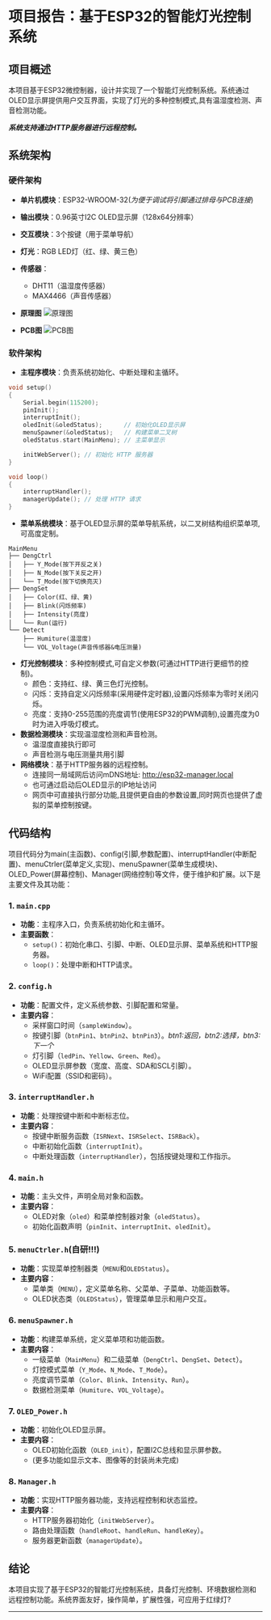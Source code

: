 
# 项目报告：基于ESP32的智能灯光控制系统

## 项目概述

本项目基于ESP32微控制器，设计并实现了一个智能灯光控制系统。系统通过OLED显示屏提供用户交互界面，实现了灯光的多种控制模式,具有温湿度检测、声音检测功能。

***系统支持通过HTTP服务器进行远程控制。***

## 系统架构

### 硬件架构

- **单片机模块**：ESP32-WROOM-32(*为便于调试将引脚通过排母与PCB连接*)
- **输出模块**：0.96英寸I2C OLED显示屏（128x64分辨率）
- **交互模块**：3个按键（用于菜单导航）
- **灯光**：RGB LED灯（红、绿、黄三色）
- **传感器**：
  - DHT11（温湿度传感器）
  - MAX4466（声音传感器）

- **原理图**
![原理图](原理图.png)

- **PCB图**
![PCB图](PCB.png)

### 软件架构

- **主程序模块**：负责系统初始化、中断处理和主循环。

~~~c++
void setup()
{
    Serial.begin(115200);
    pinInit();
    interruptInit();
    oledInit(&oledStatus);      // 初始化OLED显示屏
    menuSpawner(&oledStatus);   // 构建菜单二叉树
    oledStatus.start(MainMenu); // 主菜单显示

    initWebServer(); // 初始化 HTTP 服务器
}

void loop()
{
    interruptHandler();
    managerUpdate(); // 处理 HTTP 请求
}
~~~

- **菜单系统模块**：基于OLED显示屏的菜单导航系统，以二叉树结构组织菜单项,可高度定制。

~~~text
MainMenu
├── DengCtrl
│   ├── Y_Mode(按下开反之关)
│   ├── N_Mode(按下关反之开)
│   └── T_Mode(按下切换亮灭)
├── DengSet
│   ├── Color(红、绿、黄)
│   ├── Blink(闪烁频率)
│   ├── Intensity(亮度)
│   └── Run(运行)
└── Detect
    ├── Humiture(温湿度)
    └── VOL_Voltage(声音传感器&电压测量)
~~~

- **灯光控制模块**：多种控制模式,可自定义参数(可通过HTTP进行更细节的控制)。
  - 颜色：支持红、绿、黄三色灯光控制。
  - 闪烁：支持自定义闪烁频率(采用硬件定时器),设置闪烁频率为零时关闭闪烁。
  - 亮度：支持0-255范围的亮度调节(使用ESP32的PWM调制),设置亮度为0时为进入呼吸灯模式。
- **数据检测模块**：实现温湿度检测和声音检测。
  - 温湿度直接执行即可
  - 声音检测与电压测量共用引脚
- **网络模块**：基于HTTP服务器的远程控制。
  - 连接同一局域网后访问mDNS地址: <http://esp32-manager.local>
  - 也可通过启动后OLED显示的IP地址访问
  - 网页中可直接执行部分功能,且提供更自由的参数设置,同时网页也提供了虚拟的菜单控制按键。

## 代码结构

项目代码分为main(主函数)、config(引脚,参数配置)、interruptHandler(中断配置)、menuCtrler(菜单定义,实现)、menuSpawner(菜单生成模块)、OLED_Power(屏幕控制)、Manager(网络控制)等文件，便于维护和扩展。以下是主要文件及其功能：

### 1. `main.cpp`

- **功能**：主程序入口，负责系统初始化和主循环。
- **主要函数**：
  - `setup()`：初始化串口、引脚、中断、OLED显示屏、菜单系统和HTTP服务器。
  - `loop()`：处理中断和HTTP请求。

### 2. `config.h`

- **功能**：配置文件，定义系统参数、引脚配置和常量。
- **主要内容**：
  - 采样窗口时间（`sampleWindow`）。
  - 按键引脚（`btnPin1`、`btnPin2`、`btnPin3`）。*btn1:返回，btn2:选择，btn3:下一个*
  - 灯引脚（`ledPin`、`Yellow`、`Green`、`Red`）。
  - OLED显示屏参数（宽度、高度、SDA和SCL引脚）。
  - WiFi配置（SSID和密码）。

### 3. `interruptHandler.h`

- **功能**：处理按键中断和中断标志位。
- **主要内容**：
  - 按键中断服务函数（`ISRNext`、`ISRSelect`、`ISRBack`）。
  - 中断初始化函数（`interruptInit`）。
  - 中断处理函数（`interruptHandler`），包括按键处理和工作指示。

### 4. `main.h`

- **功能**：主头文件，声明全局对象和函数。
- **主要内容**：
  - OLED对象（`oled`）和菜单控制器对象（`oledStatus`）。
  - 初始化函数声明（`pinInit`、`interruptInit`、`oledInit`）。

### 5. `menuCtrler.h`(自研!!!)

- **功能**：实现菜单控制器类（`MENU`和`OLEDStatus`）。
- **主要内容**：
  - 菜单类（`MENU`），定义菜单名称、父菜单、子菜单、功能函数等。
  - OLED状态类（`OLEDStatus`），管理菜单显示和用户交互。

### 6. `menuSpawner.h`

- **功能**：构建菜单系统，定义菜单项和功能函数。
- **主要内容**：
  - 一级菜单（`MainMenu`）和二级菜单（`DengCtrl`、`DengSet`、`Detect`）。
  - 灯控模式菜单（`Y_Mode`、`N_Mode`、`T_Mode`）。
  - 亮度调节菜单（`Color`、`Blink`、`Intensity`、`Run`）。
  - 数据检测菜单（`Humiture`、`VOL_Voltage`）。

### 7. `OLED_Power.h`

- **功能**：初始化OLED显示屏。
- **主要内容**：
  - OLED初始化函数（`OLED_init`），配置I2C总线和显示屏参数。
  - (更多功能如显示文本、图像等的封装尚未完成)

### 8. `Manager.h`

- **功能**：实现HTTP服务器功能，支持远程控制和状态监控。
- **主要内容**：
  - HTTP服务器初始化（`initWebServer`）。
  - 路由处理函数（`handleRoot`、`handleRun`、`handleKey`）。
  - 服务器更新函数（`managerUpdate`）。

## 结论

本项目实现了基于ESP32的智能灯光控制系统，具备灯光控制、环境数据检测和远程控制功能。系统界面友好，操作简单，扩展性强，可应用于红绿灯?

---
